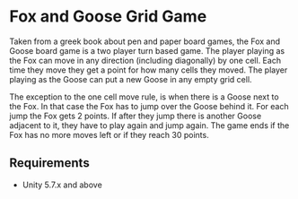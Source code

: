 # Fox and Goose Grid Game

Taken from a greek book about pen and paper board games, the Fox and Goose board game is a two player turn based game. The player playing as the Fox can move in any direction (including diagonally) by one cell. Each time they move they get a point for how many cells they moved. The player playing as the Goose can put a new Goose in any empty grid cell.

The exception to the one cell move rule, is when there is a Goose next to the Fox. In that case the Fox has to jump over the Goose behind it. For each jump the Fox gets 2 points. If after they jump there is another Goose adjacent to it, they have to play again and jump again. The game ends if the Fox has no more moves left or if they reach 30 points.

## Requirements

* Unity 5.7.x and above
